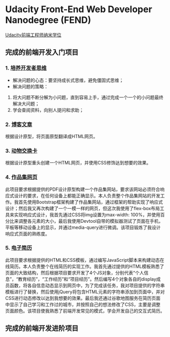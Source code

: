 # Udacity Front-End Web Developer Nanodegree (FEND)

[Udacity前端工程师纳米学位](http://cn.udacity.com/fend)

## 完成的前端开发入门项目

### 1. [培养开发者思维](https://github.com/leesper/become-frontend-developer/tree/master/P0_WebDeveloperMindset)
* 解决问题的心态：要坚持成长式思维，避免僵固式思维；
* 解决问题的策略：
1. 将大问题不断分解为小问题，直到容易上手，通过完成一个一个的小问题最终解决大问题；
2. 学会查阅资料，向别人提问和求助；

### 2. [博客文章](https://github.com/leesper/become-frontend-developer/tree/master/P1_MockupToArticle)
根据设计原型，将页面原型翻译成HTML网页。

### 3. [动物交换卡](https://github.com/leesper/become-frontend-developer/tree/master/P2_AnimalTradingCards)
根据设计原型重头创建一个HTML网页，并使用CSS修饰达到想要的效果。

### 4. [作品集网页](https://github.com/leesper/become-frontend-developer/tree/master/P3_PortfolioSite)
此项目要求根据提供的PDF设计原型构建一个作品集网站，要求该网站必须符合响应式设计的要求，在任何设备上都能正确显示。本人负责整个作品集网站的开发工作。我首先使用Bootstrap框架构建了作品集网站，通过框架的帮助实现了响应式设计；然后我又再次构建了一个一模一样的网页，但这次我使用了flex-box布局工具来实现响应式设计，我首先通过CSS将img设置为max-width: 100%，并使用百分比来调整各元素的大小，最后我使用Devtool自带的模拟器测试了页面在手机，平板等移动设备上的显示，并通过media-query进行微调。该项目锻炼了我设计响应式页面的熟练度。

### 5. [电子简历](https://github.com/leesper/become-frontend-developer/tree/master/P4_OnlineResume)
此项目要求根据提供的HTML和CSS模板，通过编写JavaScript脚本来构建动态在线简历。本人负责整个在线简历的实现工作。我首先通过提供的HTML模板熟悉了页面的大致结构，然后根据项目要求开发了4个JS对象，分别代表“个人信息”，“教育经历”，“工作经历”和“项目经历”。然后编写4个对象各自的display成员函数，将各自信息动态显示到网页中，为了完成该任务，我对项目提供的字符串模板进行了替换，然后使用jQuery将包含HTML元素的字符串添加到页面中，并对CSS进行动态修改以达到我想要的效果。最后我还通过谷歌地图服务在简历页面中显示了自己学习和工作过的城市，并按照自己的想法修改了CSS，主要是调整页面颜色。该项目使我熟悉了前端开发常见的模式，学会开发自己的交互式简历。

## 完成的前端开发进阶项目

